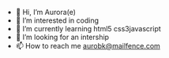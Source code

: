 - 👋 Hi, I’m Aurora(e)
- 👀 I’m interested in coding
- 🌱 I’m currently learning html5 css3javascript
- 💞️ I’m looking for an intership 
- 📫 How to reach me aurobk@mailfence.com

<!---
aurebk/aurebk is a ✨ special ✨ repository because its `README.md` (this file) appears on your GitHub profile.
You can click the Preview link to take a look at your changes.
--->
